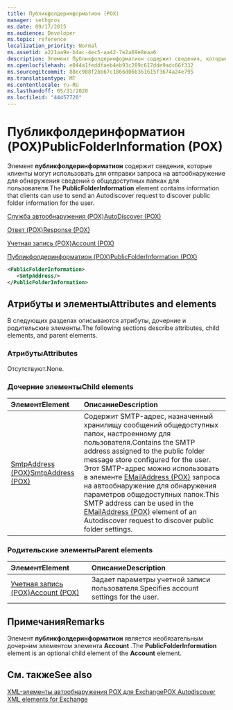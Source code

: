 ```yaml
---
title: Публикфолдеринформатион (POX)
manager: sethgros
ms.date: 09/17/2015
ms.audience: Developer
ms.topic: reference
localization_priority: Normal
ms.assetid: a221aa9e-b4ac-4ec5-aa42-7e2a69e8eaa6
description: Элемент Публикфолдеринформатион содержит сведения, которые клиенты могут использовать для отправки запроса на автообнаружение для обнаружения сведений о общедоступных папках для пользователя.
ms.openlocfilehash: e044a1feddfaeb4eb93c289c617dde9adc66f332
ms.sourcegitcommit: 88ec988f2bb67c1866d06b361615f3674a24e795
ms.translationtype: MT
ms.contentlocale: ru-RU
ms.lasthandoff: 05/31/2020
ms.locfileid: "44457720"
---
```

# <a name="publicfolderinformation-pox"></a><span data-ttu-id="3807c-103">Публикфолдеринформатион (POX)</span><span class="sxs-lookup"><span data-stu-id="3807c-103">PublicFolderInformation (POX)</span></span>

<span data-ttu-id="3807c-104">Элемент **публикфолдеринформатион** содержит сведения, которые клиенты могут использовать для отправки запроса на автообнаружение для обнаружения сведений о общедоступных папках для пользователя.</span><span class="sxs-lookup"><span data-stu-id="3807c-104">The **PublicFolderInformation** element contains information that clients can use to send an Autodiscover request to discover public folder information for the user.</span></span> 
  
[<span data-ttu-id="3807c-105">Служба автообнаружения (POX)</span><span class="sxs-lookup"><span data-stu-id="3807c-105">AutoDiscover (POX)</span></span>](autodiscover-pox.md)
  
[<span data-ttu-id="3807c-106">Ответ (POX)</span><span class="sxs-lookup"><span data-stu-id="3807c-106">Response (POX)</span></span>](response-pox.md)
  
[<span data-ttu-id="3807c-107">Учетная запись (POX)</span><span class="sxs-lookup"><span data-stu-id="3807c-107">Account (POX)</span></span>](account-pox.md)
  
[<span data-ttu-id="3807c-108">Публикфолдеринформатион (POX)</span><span class="sxs-lookup"><span data-stu-id="3807c-108">PublicFolderInformation (POX)</span></span>](publicfolderinformation-pox.md)
  
```XML
<PublicFolderInformation>
   <SmtpAddress/>
</PublicFolderInformation>
```

## <a name="attributes-and-elements"></a><span data-ttu-id="3807c-109">Атрибуты и элементы</span><span class="sxs-lookup"><span data-stu-id="3807c-109">Attributes and elements</span></span>

<span data-ttu-id="3807c-110">В следующих разделах описываются атрибуты, дочерние и родительские элементы.</span><span class="sxs-lookup"><span data-stu-id="3807c-110">The following sections describe attributes, child elements, and parent elements.</span></span>
  
### <a name="attributes"></a><span data-ttu-id="3807c-111">Атрибуты</span><span class="sxs-lookup"><span data-stu-id="3807c-111">Attributes</span></span>

<span data-ttu-id="3807c-112">Отсутствуют.</span><span class="sxs-lookup"><span data-stu-id="3807c-112">None.</span></span>
  
### <a name="child-elements"></a><span data-ttu-id="3807c-113">Дочерние элементы</span><span class="sxs-lookup"><span data-stu-id="3807c-113">Child elements</span></span>

|<span data-ttu-id="3807c-114">**Элемент**</span><span class="sxs-lookup"><span data-stu-id="3807c-114">**Element**</span></span>|<span data-ttu-id="3807c-115">**Описание**</span><span class="sxs-lookup"><span data-stu-id="3807c-115">**Description**</span></span>|
|:-----|:-----|
|[<span data-ttu-id="3807c-116">SmtpAddress (POX)</span><span class="sxs-lookup"><span data-stu-id="3807c-116">SmtpAddress (POX)</span></span>](smtpaddress-pox.md) <br/> |<span data-ttu-id="3807c-117">Содержит SMTP-адрес, назначенный хранилищу сообщений общедоступных папок, настроенному для пользователя.</span><span class="sxs-lookup"><span data-stu-id="3807c-117">Contains the SMTP address assigned to the public folder message store configured for the user.</span></span> <span data-ttu-id="3807c-118">Этот SMTP-адрес можно использовать в элементе [EMailAddress (POX)](emailaddress-pox.md) запроса на автообнаружение для обнаружения параметров общедоступных папок.</span><span class="sxs-lookup"><span data-stu-id="3807c-118">This SMTP address can be used in the [EMailAddress (POX)](emailaddress-pox.md) element of an Autodiscover request to discover public folder settings.</span></span>  <br/> |
   
### <a name="parent-elements"></a><span data-ttu-id="3807c-119">Родительские элементы</span><span class="sxs-lookup"><span data-stu-id="3807c-119">Parent elements</span></span>

|<span data-ttu-id="3807c-120">**Элемент**</span><span class="sxs-lookup"><span data-stu-id="3807c-120">**Element**</span></span>|<span data-ttu-id="3807c-121">**Описание**</span><span class="sxs-lookup"><span data-stu-id="3807c-121">**Description**</span></span>|
|:-----|:-----|
|[<span data-ttu-id="3807c-122">Учетная запись (POX)</span><span class="sxs-lookup"><span data-stu-id="3807c-122">Account (POX)</span></span>](account-pox.md) <br/> |<span data-ttu-id="3807c-123">Задает параметры учетной записи пользователя.</span><span class="sxs-lookup"><span data-stu-id="3807c-123">Specifies account settings for the user.</span></span>  <br/> |
   
## <a name="remarks"></a><span data-ttu-id="3807c-124">Примечания</span><span class="sxs-lookup"><span data-stu-id="3807c-124">Remarks</span></span>

<span data-ttu-id="3807c-125">Элемент **публикфолдеринформатион** является необязательным дочерним элементом элемента **Account** .</span><span class="sxs-lookup"><span data-stu-id="3807c-125">The **PublicFolderInformation** element is an optional child element of the **Account** element.</span></span> 
  
## <a name="see-also"></a><span data-ttu-id="3807c-126">См. также</span><span class="sxs-lookup"><span data-stu-id="3807c-126">See also</span></span>



[<span data-ttu-id="3807c-127">XML-элементы автообнаружения POX для Exchange</span><span class="sxs-lookup"><span data-stu-id="3807c-127">POX Autodiscover XML elements for Exchange</span></span>](pox-autodiscover-xml-elements-for-exchange.md)

